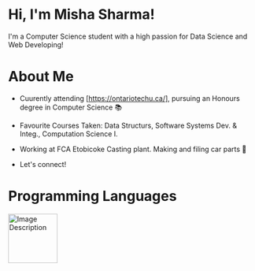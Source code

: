 # Hi, I'm Misha Sharma! 
I'm a Computer Science student with a high passion for Data Science and Web Developing!

# About Me

- Cuurently attending [https://ontariotechu.ca/], pursuing an Honours degree in Computer Science 📚

- Favourite Courses Taken: Data Structurs, Software Systems Dev. & Integ., Computation Science I. 
  
- Working at FCA Etobicoke Casting plant. Making and filing car parts 🔨

- Let's connect! 

# Programming Languages

<img src="Users/mishasharma/Desktop/Github/JavaLogo.png" alt="Image Description" width="100" height="100">

